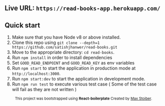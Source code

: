 ## Live URL: `https://read-books-app.herokuapp.com/`
## Quick start

1.  Make sure that you have Node v8 or above installed.
2.  Clone this repo using `git clone --depth=1 https://github.com/satishjhanwer/read-books.git`
3.  Move to the appropriate directory: `cd read-books`.<br />
4.  Run `npm install` in order to install dependencies <br />
5.  Set `GOOD_READ_ENDPOINT` and `GOOD_READ_KEY` as env variables<br/>
6.  Run `npm start` to start the application in production mode at `http://localhost:3000`.
7.  Run `npm start:dev` to start the application in development mode.
8.  Run `npm run test` to execute various test case ( Some of the test case will fail as they are not written )

<div align="center">
  <sub>This project was bootstrapped using <b>React-boilerplate</b> Created by <a href="https://github.com/react-boilerplate/react-boilerplate">Max Stoiber</a>.</sub>
</div>
